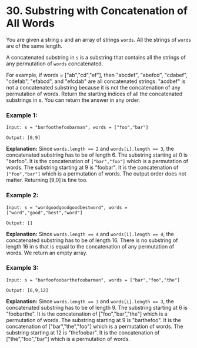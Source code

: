 # 30. Substring with Concatenation of All Words

You are given a string `s` and an array of strings `words`. All the strings of `words` are of the same length.

A concatenated substring in `s` is a substring that contains all the strings of any permutation of `words` concatenated.

For example, if words = ["ab","cd","ef"], then "abcdef", "abefcd", "cdabef", "cdefab", "efabcd", and "efcdab" are all concatenated strings. "acdbef" is not a concatenated substring because it is not the concatenation of any permutation of words.
Return the starting indices of all the concatenated substrings in s. You can return the answer in any order.


### Example 1:

```
Input: s = "barfoothefoobarman", words = ["foo","bar"]
```

```
Output: [0,9]
```

**Explanation:** Since `words.length == 2` and `words[i].length == 3`, the concatenated substring has to be of length 6.
The substring starting at 0 is "barfoo". It is the concatenation of `["bar","foo"]` which is a permutation of words.
The substring starting at 9 is "foobar". It is the concatenation of `["foo","bar"]` which is a permutation of words.
The output order does not matter. Returning [9,0] is fine too.


### Example 2:

```
Input: s = "wordgoodgoodgoodbestword", words = ["word","good","best","word"]
```
```
Output: []
```

**Explanation:** Since `words.length == 4` and `words[i].length == 4`, the concatenated substring has to be of length 16.
There is no substring of length 16 in s that is equal to the concatenation of any permutation of words.
We return an empty array.


### Example 3:

```
Input: s = "barfoofoobarthefoobarman", words = ["bar","foo","the"]
```
```
Output: [6,9,12]
```

**Explanation:** Since `words.length == 3` and `words[i].length == 3`, the concatenated substring has to be of length 9.
The substring starting at 6 is "foobarthe". It is the concatenation of ["foo","bar","the"] which is a permutation of words.
The substring starting at 9 is "barthefoo". It is the concatenation of ["bar","the","foo"] which is a permutation of words.
The substring starting at 12 is "thefoobar". It is the concatenation of ["the","foo","bar"] which is a permutation of words.